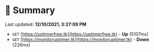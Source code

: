 # 📖 Summary
Last updated: **12/10/2021, 3:27:09 PM**

- `GET` [https://uptimerfree.tk](https://uptimerfree.tk) - **Up** (5107ms)
- `GET` [https://monitoruptimer.tk](https://monitoruptimer.tk) - **Down** (226ms)
